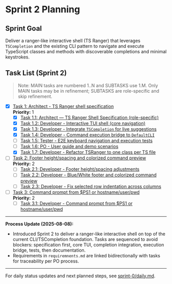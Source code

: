 # Sprint 2 Planning

## Sprint Goal
Deliver a ranger-like interactive shell (TS Ranger) that leverages `TSCompletion` and the existing CLI pattern to navigate and execute TypeScript classes and methods with discoverable completions and minimal keystrokes.

## Task List (Sprint 2)

> Note: MAIN tasks are numbered 1..N and SUBTASKS use 1.M. Only MAIN tasks may be in refinement; SUBTASKS are role-specific and skip refinement.

- [x] [Task 1: Architect - TS Ranger shell specification](./task-1.md)  
  **Priority:** 1
  - [x] [Task 1.1: Architect — TS Ranger Shell Specification (role-specific)](./task-1.1-architect-ranger-spec.md)
  - [x] [Task 1.2: Developer - Interactive TUI shell (core navigation)](./task-1.2-developer-ranger-tui.md)
  - [x] [Task 1.3: Developer - Integrate `TSCompletion` for live suggestions](./task-1.3-developer-completion-integration.md)
  - [x] [Task 1.4: Developer - Command execution bridge to `DefaultCLI`](./task-1.4-developer-execution-bridge.md)
  - [ ] [Task 1.5: Tester - E2E keyboard navigation and execution tests](./task-1.5-tester-e2e-tests.md)
  - [ ] [Task 1.6: PO - User guide and demo scenarios](./task-1.6-po-user-guide.md)
  - [x] [Task 1.7: Developer - Refactor TSRanger to one class per TS file](./task-1.7-developer-refactor-tsranger.md)
  
- [ ] [Task 2: Footer height/spacing and colorized command preview](./task-2.md)  
  **Priority:** 2
  - [ ] [Task 2.1: Developer - Footer height/spacing adjustments](./task-2.1-developer-footer-height-and-spacing.md)
  - [ ] [Task 2.2: Developer - Blue/White footer and colorized command preview](./task-2.2-developer-footer-and-color-preview.md)
  - [ ] [Task 2.3: Developer - Fix selected row indentation across columns](./task-2.3-developer-fix-selected-row-indentation.md)
  
- [ ] [Task 3: Command prompt from $PS1 or hostname/user/pwd](./task-3.md)  
  **Priority:** 2
  - [ ] [Task 3.1: Developer - Command prompt from $PS1 or hostname/user/pwd](./task-3.1-developer-command-prompt-ps1.md)

---

**Process Update (2025-08-08):**
- Introduced Sprint 2 to deliver a ranger-like interactive shell on top of the current CLI/TSCompletion foundation. Tasks are sequenced to avoid blockers: specification first, core TUI, completion integration, execution bridge, tests, then documentation.
- Requirements in `requiremnents.md` are linked bidirectionally with tasks for traceability per PO process.

---

For daily status updates and next planned steps, see [sprint-0/daily.md](../sprint-0/daily.md).